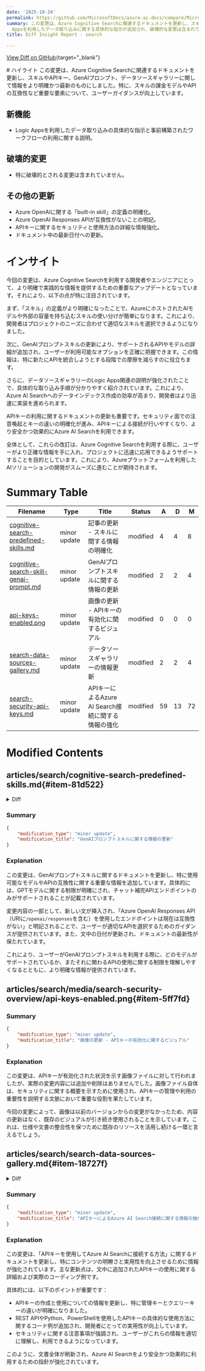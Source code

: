 ```yaml
---
date: '2025-10-24'
permalink: https://github.com/MicrosoftDocs/azure-ai-docs/compare/MicrosoftDocs:a8cf2b8...MicrosoftDocs:782e48d
summary: この変更は、Azure Cognitive Searchに関連するドキュメントを更新し、スキルやAPIキー、GenAIプロンプト、データソースギャラリーに関する情報をより明確かつ最新のものにしました。特に、スキルの課金モデルやAPIの互換性についてのユーザーガイダンスが向上しています。新たにLogic
  Appsを利用したデータ取り込みに関する具体的な指示が追加され、破壊的な変更は含まれていません。また、APIセキュリティや「built-in skill」についての説明も強化されています。これにより、開発者はプロジェクトにより迅速に対応できるようになり、Azureプラットフォームを利用したAIソリューションの開発がスムーズになることが期待されます。
title: Diff Insight Report - search

---
```


[View Diff on GitHub](https://github.com/MicrosoftDocs/azure-ai-docs/compare/MicrosoftDocs:a8cf2b8...MicrosoftDocs:782e48d){target="_blank"}

<format>
# ハイライト
この変更は、Azure Cognitive Searchに関連するドキュメントを更新し、スキルやAPIキー、GenAIプロンプト、データソースギャラリーに関して情報をより明確かつ最新のものにしました。特に、スキルの課金モデルやAPIの互換性など重要な要素について、ユーザーガイダンスが向上しています。

## 新機能
- Logic Appsを利用したデータ取り込みの具体的な指示と事前構築されたワークフローの利用に関する説明。
  
## 破壊的変更
- 特に破壊的とされる変更は含まれていません。

## その他の更新
- Azure OpenAIに関する「built-in skill」の定義の明確化。
- Azure OpenAI Responses APIが互換性がないことの明記。
- APIキーに関するセキュリティと使用方法の詳細な情報強化。
- ドキュメント中の最新日付への更新。

# インサイト
今回の変更は、Azure Cognitive Searchを利用する開発者やエンジニアにとって、より明確で実践的な情報を提供するための重要なアップデートとなっています。それにより、以下の点が特に注目されています。

まず、「スキル」の定義がより明確になったことで、AzureにホストされたAIモデルや外部の容量を持ち込むスキルの使い分けが簡単になります。これにより、開発者はプロジェクトのニーズに合わせて適切なスキルを選択できるようになりました。

次に、GenAIプロンプトスキルの更新により、サポートされるAPIやモデルの詳細が追加され、ユーザーが利用可能なオプションを正確に把握できます。この情報は、特に新たにAPIを統合しようとする段階での摩擦を減らすのに役立ちます。

さらに、データソースギャラリーのLogic Apps関連の説明が強化されたことで、具体的な取り込み手順が分かりやすく紹介されています。これにより、Azure AI Searchへのデータインデックス作成の効率が高まり、開発者はより迅速に実装を進められます。

APIキーの利用に関するドキュメントの更新も重要です。セキュリティ面での注意喚起とキーの違いの明確化が進み、APIキーによる接続が行いやすくなり、より安全かつ効果的にAzure AI Searchを利用できます。

全体として、これらの改訂は、Azure Cognitive Searchを利用する際に、ユーザーがより正確な情報を手に入れ、プロジェクトに迅速に応用できるようサポートすることを目的としています。これにより、Azureプラットフォームを利用したAIソリューションの開発がスムーズに進むことが期待されます。
</format>

# Summary Table
|  Filename  | Type |    Title    | Status | A  | D  | M  |
|------------|------|-------------|--------|----|----|----|
| [cognitive-search-predefined-skills.md](#item-81d522) | minor update | 記事の更新 - スキルに関する情報の明確化 | modified | 4 | 4 | 8 | 
| [cognitive-search-skill-genai-prompt.md](#item-384bf9) | minor update | GenAIプロンプトスキルに関する情報の更新 | modified | 2 | 2 | 4 | 
| [api-keys-enabled.png](#item-5ff7fd) | minor update | 画像の更新 - APIキーの有効化に関するビジュアル | modified | 0 | 0 | 0 | 
| [search-data-sources-gallery.md](#item-18727f) | minor update | データソースギャラリーの情報更新 | modified | 2 | 2 | 4 | 
| [search-security-api-keys.md](#item-d8c908) | minor update | APIキーによるAzure AI Search接続に関する情報の強化 | modified | 59 | 13 | 72 | 


# Modified Contents
## articles/search/cognitive-search-predefined-skills.md{#item-81d522}

<details>
<summary>Diff</summary>
````diff
@@ -10,7 +10,7 @@ ms.custom:
   - build-2024
   - ignite-2024
 ms.topic: concept-article
-ms.date: 10/06/2025
+ms.date: 10/23/2025
 ms.update-cycle: 365-days
 ---
 
@@ -22,7 +22,7 @@ A *skill* is an atomic operation that transforms content in some way. Often, it'
 
 Skills are organized into the following categories:
 
-* A *built-in skill* wraps API calls to an Azure AI resource, where the inputs, outputs, and processing steps are well understood. For skills that call an Azure AI resource, the connection is made over the internal network. For skills that call Azure OpenAI, you provide the connection information that the search service uses to connect to the resource. A small quantity of processing is nonbillable, but at larger volumes, processing is billable. Built-in skills are based on pretrained models from Microsoft, which means you can't train the model using your own training data.
+* A *built-in skill* wraps API calls to an Azure AI resource, where the inputs, outputs, and processing steps are well understood. For skills that call an Azure AI resource, the connection is made over the internal network. For skills that run AI workloads on your own Azure-hosted models or services, you provide the connection information that the search service uses to connect to the resource. A small quantity of processing is nonbillable, but at larger volumes, processing is billable. Built-in skills are based on pretrained models from Microsoft, which means you can't train the model using your own training data.
 
 * A *custom skill* provides custom code that executes externally to the search service. It's accessed through a URI. Custom code is often made available through an Azure function app. To attach an open-source or third-party vectorization model, use a custom skill.
 
@@ -47,9 +47,9 @@ Skills that call Azure AI are billed at the Standard rate when you [attach an Az
 | [Microsoft.Skills.Vision.VectorizeSkill](cognitive-search-skill-vision-vectorize.md) | Multimodal image and text vectorization. | Azure AI services ([pricing](https://azure.microsoft.com/pricing/details/cognitive-services/)) |
 | [Microsoft.Skills.Util.DocumentIntelligenceLayoutSkill](cognitive-search-skill-document-intelligence-layout.md) | Accelerate information extraction from documents. | Azure AI services ([pricing](https://azure.microsoft.com/pricing/details/cognitive-services/)) |
 
-## Azure OpenAI skills
+## "Bring your own capacity" skills
 
-Skills that call models deployed on Azure OpenAI are billed at the Standard rate.
+Skills that run AI workloads on your own Azure-hosted models or services are billed at the Standard rate.
 
 | OData type  | Description | Metered by |
 |-------|-------------|-------------|
````
</details>

### Summary

```json
{
    "modification_type": "minor update",
    "modification_title": "記事の更新 - スキルに関する情報の明確化"
}
```

### Explanation
この変更は、Azure Cognitive Searchに関する記事の一部を改善し、情報を最新のものに更新することを目的としています。具体的には、スキルカテゴリの説明が修正され、特に「デフォルトスキル」と「カスタムスキル」の定義とそれに関連する情報が明確化されています。

主な変更点は、"built-in skill"の定義で、Azureがホストするモデルやサービス上で実行されるAIワークロードに関する情報が更新されています。元の文ではAzure OpenAIに関連する接続情報を提供するという表現があったのに対し、新しい文では「自分のAzureホストモデルまたはサービスで実行されるAIワークロード」という言葉に置き換えられ、より明確になっています。

また、スキルの課金についてのセクション見出しが「Azure OpenAI skills」から「Bring your own capacity skills」へ変更され、これにより使用されるモデルが利用者の所有するものになることを強調しています。この変更は、文章の流れや内容の正確さを向上させるために行われています。

## articles/search/cognitive-search-skill-genai-prompt.md{#item-384bf9}

<details>
<summary>Diff</summary>
````diff
@@ -8,7 +8,7 @@ ms.service: azure-ai-search
 ms.custom:
   - build-2025
 ms.topic: reference
-ms.date: 09/18/2025
+ms.date: 10/23/2025
 ---
 
 # GenAI Prompt skill
@@ -35,7 +35,7 @@ The GenAI Prompt skill is available in the [latest preview REST API](/rest/api/s
 
 ## Supported models
 
-- You can use any [chat completion inference model](/azure/ai-foundry/model-inference/concepts/models) deployed in AI Foundry, such as GPT models, Deepseek R#, Llama-4-Mavericj, Cohere-command-r, and so forth.
+- You can use any [chat completion inference model](/azure/ai-foundry/model-inference/concepts/models) deployed in AI Foundry, such as GPT models, Deepseek R#, Llama-4-Mavericj, Cohere-command-r, and so forth. For GPT models specifically, only the chat completions API endpoints are supported. Endpoints using the Azure OpenAI Responses API (containing `/openai/responses` as part of the URI) are not currently compatible.
 
 - For image verbalization, the model you use to analyze the image determines what image formats are supported.
 
````
</details>

### Summary

```json
{
    "modification_type": "minor update",
    "modification_title": "GenAIプロンプトスキルに関する情報の更新"
}
```

### Explanation
この変更は、GenAIプロンプトスキルに関するドキュメントを更新し、特に使用可能なモデルやAPIの互換性に関する重要な情報を追加しています。具体的には、GPTモデルに関する制限が明確にされ、チャット補完APIエンドポイントのみがサポートされることが記載されています。

変更内容の一部として、新しい文が挿入され、「Azure OpenAI Responses API（URIに`/openai/responses`を含む）を使用したエンドポイントは現在は互換性がない」と明記されることで、ユーザーが適切なAPIを選択するためのガイダンスが提供されています。また、文中の日付が更新され、ドキュメントの最新性が保たれています。

これにより、ユーザーがGenAIプロンプトスキルを利用する際に、どのモデルがサポートされているか、またそれに関わるAPIの使用に関する制限を理解しやすくなるとともに、より明確な情報が提供されています。

## articles/search/media/search-security-overview/api-keys-enabled.png{#item-5ff7fd}

### Summary

```json
{
    "modification_type": "minor update",
    "modification_title": "画像の更新 - APIキーの有効化に関するビジュアル"
}
```

### Explanation
この変更は、APIキーが有効化された状況を示す画像ファイルに対して行われましたが、実際の変更内容には追加や削除はありませんでした。画像ファイル自体は、セキュリティに関する概要を示すために使用され、APIキーの管理や利用の重要性を説明する文脈において重要な役割を果たしています。

今回の変更によって、画像は以前のバージョンからの変更がなかったため、内容の更新はなく、既存のビジュアルが引き続き使用されることを示しています。これは、仕様や文書の整合性を保つために既存のリソースを活用し続ける一環と言えるでしょう。

## articles/search/search-data-sources-gallery.md{#item-18727f}

<details>
<summary>Diff</summary>
````diff
@@ -9,7 +9,7 @@ ms.update-cycle: 180-days
 ms.custom:
   - ignite-2023
 ms.topic: conceptual
-ms.date: 09/28/2025
+ms.date: 10/21/2025
 ---
 
 # Data sources gallery
@@ -141,7 +141,7 @@ Connect to a OneLake lakehouse to extract supported files content from a hierarc
 
 ## Logic app connectors
 
-Pull in content [using logic app workflows](search-how-to-index-logic-apps.md) and the following supported data sources.
+Pull in content [using logic app workflows](search-how-to-index-logic-apps.md) and the following supported data sources. Note that the Logic Apps artifacts mentioned below, they have a pre-built workflow, however, you can use [any connectors listed under Logic Apps](/connectors/connector-reference/connector-reference-logicapps-connectors) that pull data from sources and create your own indexing pipeline workflow that pushes data to [Azure AI Search via a Logic App connector](/azure/logic-apps/connectors/azure-ai#azure-ai-search).
 
 :::row:::
 :::column span="":::
````
</details>

### Summary

```json
{
    "modification_type": "minor update",
    "modification_title": "データソースギャラリーの情報更新"
}
```

### Explanation
この変更は、「データソースギャラリー」に関するドキュメントにおいて情報が更新され、特にLogic Appsに関連する内容が強化されています。主な変更点には、日付の更新に加え、Logic Appsを利用してデータを取り込む際の具体的な指示が追加されています。

更新前の文は、Logic Appsワークフローを使用することについて簡単に触れていただけでしたが、変更後は、事前に構築されたワークフローが利用できること、さらにはLogic Appsのコネクタを使って自分自身のインデックスパイプラインを構築できる旨が記載され、より具体的で実用的な情報が提供されています。

これにより、ユーザーはLogic Appsを通じてAzure AI Searchにデータを送信する方法をより理解しやすくなり、効率的にデータインデックスを行うためのガイダンスが強化されています。

## articles/search/search-security-api-keys.md{#item-d8c908}

<details>
<summary>Diff</summary>
````diff
@@ -9,14 +9,14 @@ ms.service: azure-ai-search
 ms.custom:
   - ignite-2023
 ms.topic: how-to
-ms.date: 07/31/2025
+ms.date: 10/22/2025
 ms.update-cycle: 365-days
 #customer intent: I want to learn how to connect to Azure AI Search using API keys so that I can authenticate inbound requests to my search service.
 ---
 
 # Connect to Azure AI Search using keys
 
-Azure AI Search supports both identity-based and key-based authentication for connections to your search service. An API key is a unique string composed of 52 randomly generated numbers and letters. In your source code, you can specify it in a request header, or as an [environment variable](/azure/ai-services/cognitive-services-environment-variables) or as an app setting in your project, and then reference the variable on the request.
+Azure AI Search supports both identity-based and key-based authentication for connections to your search service. An API key is a unique string composed of 52 randomly generated numbers and letters. In your source code, you can specify it in a request header, or as an [environment variable](/azure/ai-services/cognitive-services-environment-variables) or app setting in your project, and then reference the variable on the request.
 
 > [!IMPORTANT]
 > When you create a search service, key-based authentication is the default, but it's not the most secure option. We recommend that you replace it with [role-based access](search-security-enable-roles.md).
@@ -45,18 +45,21 @@ Visually, there's no distinction between an admin key or query key. Both keys ar
 API keys are used for data plane (content) requests, such as creating or accessing an index or, any other request that's represented in the [Search REST APIs](/rest/api/searchservice/). 
 
 You can use either an API key or [Azure roles](search-security-rbac.md) for control plane (service) requests. When you use an API key:
-- Admin keys are used for creating, modifying, or deleting objects. Admin keys are also used to GET object definitions and system information.
+
+- Admin keys are used for creating, modifying, or deleting objects. Admin keys are also used to GET object definitions and system information, such as [LIST Indexes](/rest/api/searchservice/indexes/list) or [GET Service Statistics](/rest/api/searchservice/get-service-statistics/get-service-statistics).
+
 - Query keys are typically distributed to client applications that issue queries.
 
 ### [**REST API**](#tab/rest-use)
 
-**How API keys are used in REST calls**:
-
-Set an admin key in the request header. You can't pass admin keys on the URI or in the body of the request. Admin keys are used for create-read-update-delete operation and on requests issued to the search service itself, such as [LIST Indexes](/rest/api/searchservice/indexes/list) or [GET Service Statistics](/rest/api/searchservice/get-service-statistics/get-service-statistics).
+Set an admin key in the request header. You can't pass admin keys on the URI or in the body of the request.
 
 Here's an example of admin API key usage on a create index request:
 
 ```http
+@baseUrl=https://my-demo-search-service.search.windows.net
+@adminApiKey=aaaabbbb-0000-cccc-1111-dddd2222eeee
+
 ### Create an index
 POST {{baseUrl}}/indexes?api-version=2025-09-01  HTTP/1.1
   Content-Type: application/json
@@ -71,7 +74,7 @@ POST {{baseUrl}}/indexes?api-version=2025-09-01  HTTP/1.1
    }
 ```
 
-Set a query key in a request header for POST, or on the URI for GET. Query keys are used for operations that target the `index/docs` collection: [Search Documents](/rest/api/searchservice/documents/search-get), [Autocomplete](/rest/api/searchservice/documents/autocomplete-get), [Suggest](/rest/api/searchservice/documents/suggest-get), or [GET Document](/rest/api/searchservice/documents/get). 
+Set a query key in a request header for POST, or on the URI for GET. Query keys are used for operations that target the `index/docs` collection: [Search Documents](/rest/api/searchservice/documents/search-get), [Autocomplete](/rest/api/searchservice/documents/autocomplete-get), [Suggest](/rest/api/searchservice/documents/suggest-get), or [GET Document](/rest/api/searchservice/documents/get).
 
 Here's an example of query API key usage on a Search Documents (GET) request:
 
@@ -83,26 +86,69 @@ GET /indexes/my-new-index/docs?search=*&api-version=2025-09-01&api-key={{queryAp
 > [!NOTE]  
 > It's considered a poor security practice to pass sensitive data such as an `api-key` in the request URI. For this reason, Azure AI Search only accepts a query key as an `api-key` in the query string. As a general rule, we recommend passing your `api-key` as a request header.
 
-### [**PowerShell**](#tab/azure-ps-use)
+### [**Python**](#tab/python-use)
+
+It's a best practice to set the API key as an environment variable, but for simplicity, this example shows it as a string. The example uses a query API key for a query operation.
+
+```python
+# Import libraries
+from azure.core.credentials import AzureKeyCredential
+from azure.identity import DefaultAzureCredential, AzureAuthorityHosts
+
+# Variables for endpoint, keys, index
+search_endpoint: str = "https://<Put your search service NAME here>.search.windows.net/"
+credential = AzureKeyCredential("Your search service query key")
+index_name: str = "hotels-quickstart-python"
+
+# Set up the client
+search_client = SearchClient(endpoint=search_endpoint,
+                      index_name=index_name,
+                      credential=credential)
+
+# Run the query
+results =  search_client.search(query_type='simple',
+    search_text="*" ,
+    select='HotelName,Description,Tags',
+    include_total_count=True)
+
+print ('Total Documents Matching Query:', results.get_count())
+for result in results:
+    print(result["@search.score"])
+    print(result["HotelName"])
+    print(result["Tags"])
+    print(f"Description: {result['Description']}")
+```
 
-**How API keys are used in PowerShell**:
+### [**PowerShell**](#tab/azure-ps-use)
 
 Set API keys in the request header using the following syntax:
 
-```azurepowershell
+```powershell
 $headers = @{
 'api-key' = '<YOUR-ADMIN-OR-QUERY-API-KEY>'
 'Content-Type' = 'application/json' 
 'Accept' = 'application/json' }
 ```
 
-A script example showing API key usage for various operations can be found at [Quickstart: Create an Azure AI Search index in PowerShell using REST APIs](search-get-started-text.md).
+Use a variable to contain the fully qualified query:
+
+```powershell
+$url = '<YOUR-SEARCH-SERVICE>/indexes/hotels-quickstart/docs?api-version=2025-09-01&search=attached restaurant&searchFields=Description,Tags&$select=HotelId,HotelName,Tags,Description&$count=true'
+```
+
+Send the request to the search service:
+
+```powershell
+Invoke-RestMethod -Uri $url -Headers $headers | ConvertTo-Json
+```
+
+More script examples for other operations can be found at [Quickstart: Create an Azure AI Search index in PowerShell using REST APIs](search-get-started-text.md).
 
 ### [**Portal**](#tab/portal-use)
 
-**How API keys are used in the Azure portal**:
+Recall that key authentication is enabled by default and supports data plane operations such as indexing and queries. 
 
-Key authentication applies to data plane operations such as indexing and queries. It's enabled by default. However, if you [disable API keys](search-security-enable-roles.md#disable-api-key-authentication) and set up role assignments, the Azure portal uses role assignments instead.
+However, if you [disable API keys](search-security-enable-roles.md#disable-api-key-authentication) and set up role assignments, the Azure portal uses role assignments instead.
 
 ---
 
````
</details>

### Summary

```json
{
    "modification_type": "minor update",
    "modification_title": "APIキーによるAzure AI Search接続に関する情報の強化"
}
```

### Explanation
この変更は、「APIキーを使用してAzure AI Searchに接続する方法」に関するドキュメントを更新し、特にコンテンツの明瞭さと実用性を向上させるために情報が強化されています。主な更新点は、文中に追加されたAPIキーの使用に関する詳細および実際のコーディング例です。

具体的には、以下のポイントが重要です：
- APIキーの作成と使用についての情報を更新し、特に管理キーとクエリーキーの違いが明確になりました。
- REST APIやPython、PowerShellを使用したAPIキーの具体的な使用方法に関するコード例が追加され、開発者にとっての実用性が向上しています。
- セキュリティに関する注意事項が強調され、ユーザーがこれらの情報を適切に理解し、利用できるようになっています。

このように、文書全体が刷新され、Azure AI Searchをより安全かつ効果的に利用するための指針が強化されています。


